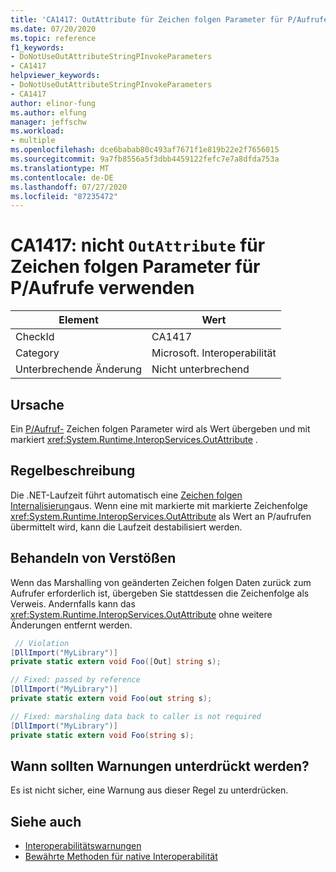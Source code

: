 ```yaml
---
title: 'CA1417: OutAttribute für Zeichen folgen Parameter für P/Aufrufe nicht verwenden'
ms.date: 07/20/2020
ms.topic: reference
f1_keywords:
- DoNotUseOutAttributeStringPInvokeParameters
- CA1417
helpviewer_keywords:
- DoNotUseOutAttributeStringPInvokeParameters
- CA1417
author: elinor-fung
ms.author: elfung
manager: jeffschw
ms.workload:
- multiple
ms.openlocfilehash: dce6babab80c493af7671f1e819b22e2f7656015
ms.sourcegitcommit: 9a7fb8556a5f3dbb4459122fefc7e7a8dfda753a
ms.translationtype: MT
ms.contentlocale: de-DE
ms.lasthandoff: 07/27/2020
ms.locfileid: "87235472"
---
```

# <a name="ca1417-do-not-use-outattribute-on-string-parameters-for-pinvokes"></a>CA1417: nicht `OutAttribute` für Zeichen folgen Parameter für P/Aufrufe verwenden

|Element|Wert|
|-|-|
|CheckId|CA1417|
|Category|Microsoft. Interoperabilität|
|Unterbrechende Änderung|Nicht unterbrechend|

## <a name="cause"></a>Ursache

Ein [P/Aufruf-](/dotnet/standard/native-interop/pinvoke) Zeichen folgen Parameter wird als Wert übergeben und mit markiert <xref:System.Runtime.InteropServices.OutAttribute> .

## <a name="rule-description"></a>Regelbeschreibung

Die .NET-Laufzeit führt automatisch eine [Zeichen folgen Internalisierung](/dotnet/api/system.string.intern#remarks)aus. Wenn eine mit markierte mit markierte Zeichenfolge <xref:System.Runtime.InteropServices.OutAttribute> als Wert an P/aufrufen übermittelt wird, kann die Laufzeit destabilisiert werden.

## <a name="how-to-fix-violations"></a>Behandeln von Verstößen

Wenn das Marshalling von geänderten Zeichen folgen Daten zurück zum Aufrufer erforderlich ist, übergeben Sie stattdessen die Zeichenfolge als Verweis. Andernfalls kann das <xref:System.Runtime.InteropServices.OutAttribute> ohne weitere Änderungen entfernt werden.

```csharp
 // Violation
[DllImport("MyLibrary")]
private static extern void Foo([Out] string s);

// Fixed: passed by reference
[DllImport("MyLibrary")]
private static extern void Foo(out string s);

// Fixed: marshaling data back to caller is not required
[DllImport("MyLibrary")]
private static extern void Foo(string s);
```

## <a name="when-to-suppress-warnings"></a>Wann sollten Warnungen unterdrückt werden?

Es ist nicht sicher, eine Warnung aus dieser Regel zu unterdrücken.

## <a name="see-also"></a>Siehe auch

- [Interoperabilitätswarnungen](interoperability-warnings.md)
- [Bewährte Methoden für native Interoperabilität](/dotnet/standard/native-interop/best-practices)
